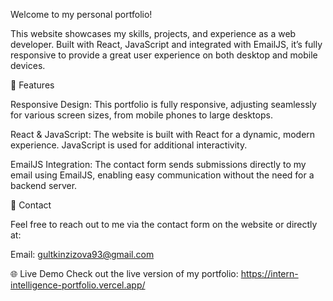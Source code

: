 Welcome to my personal portfolio!

This website showcases my skills, projects, and experience as a web developer. Built with React, JavaScript and integrated with EmailJS, it’s fully responsive to provide a great user experience on both desktop and mobile devices.

🚀 Features

Responsive Design: This portfolio is fully responsive, adjusting seamlessly for various screen sizes, from mobile phones to large desktops.

React & JavaScript: The website is built with React for a dynamic, modern experience. JavaScript is used for additional interactivity.

EmailJS Integration: The contact form sends submissions directly to my email using EmailJS, enabling easy communication without the need for a backend server.

📧 Contact

Feel free to reach out to me via the contact form on the website or directly at:

Email: gultkinzizova93@gmail.com

🌐 Live Demo
Check out the live version of my portfolio: https://intern-intelligence-portfolio.vercel.app/
